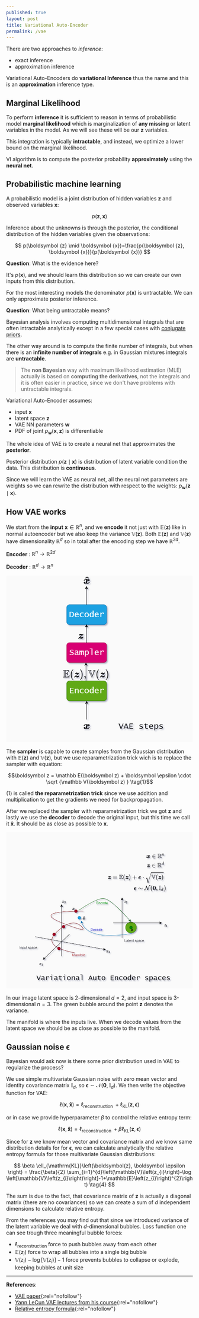 ```yaml
---
published: true
layout: post
title: Variational Auto-Encoder
permalink: /vae
---
```



There are two approaches to *inference*:
* exact inference
* approximation inference

Variational Auto-Encoders do **variational Inference** thus the name and this is an **approximation** inference type.

## Marginal Likelihood

To perform **inference** it is sufficient to reason in terms of probabilistic model **marginal likelihood** which is marginalization of **any missing** or latent variables in the model. As we will see these will be our $\boldsymbol{z}$ variables.

This integration is typically **intractable**, and instead, we optimize a lower bound on the marginal likelihood.

VI algorithm is to compute the posterior probability **approximately** using the **neural net**.


## Probabilistic machine learning

A probabilistic model is a joint distribution of hidden variables $\boldsymbol {z}$ and observed variables $\boldsymbol {x}$:

$$
p(\boldsymbol {z}, \boldsymbol {x})
$$

Inference about the unknowns is through the posterior, the conditional distribution of the hidden variables given the observations:

$$
p(\boldsymbol {z} \mid \boldsymbol {x})=\frac{p(\boldsymbol {z}, \boldsymbol {x})}{p(\boldsymbol {x})}
$$

**Question**: What is the evidence here?

It's $p(\boldsymbol x)$, and we should learn this distribution so we can create our own inputs from this distribution.


For the most interesting models the denominator $p(\boldsymbol x)$ is untractable. We can only approximate posterior inference.

**Question**: What being untractable means?

Bayesian analysis involves computing multidimensional integrals that are often intractable analytically except in a few special cases with [conjugate priors](/bayesian-rule#conjugate-prior-for-a-likelihood-function). 

The other way around is to compute the finite number of integrals, but when there is an **infinite number of integrals** e.g. in Gaussian mixtures integrals are **untractable**.

> The **non Bayesian** way with maximum likelihood estimation (MLE) actually is based on **computing the derivatives**, not the integrals and it is often easier in practice, since we don't have problems with untractable integrals.

Variational Auto-Encoder assumes:

* input $\boldsymbol x$
* latent space $\boldsymbol  z$
* VAE NN parameters $\boldsymbol w$
* PDF of joint $p_{\boldsymbol w}(\boldsymbol  x, \boldsymbol  z)$  is differentiable

The whole idea of VAE is to create a neural net that approximates the **posterior**.

Posterior distribution $p(\boldsymbol z \mid \boldsymbol  x)$ is distribution of latent variable condition the data. This distribution is **continuous**.

Since we will learn the VAE as neural net, all the neural net parameters are weights so we can rewrite the distribution with respect to the weights: $p_{\boldsymbol w}(\boldsymbol z \mid \boldsymbol x)$.



## How VAE works

We start from the **input** $\boldsymbol x \in \mathbb R^n$, and we **encode** it not just with $\mathbb E(\boldsymbol{z})$ like in normal autoencoder but we also keep the variance $\mathbb V(\boldsymbol{z})$. Both $\mathbb E(\boldsymbol{z})$ and $\mathbb V(\boldsymbol{z})$ have dimensionality $\mathbb R^d$ so in total after the encoding step we have $\mathbb R^{2d}$.

**Encoder** : $\mathbb R^n \rightarrow \mathbb R^{2d}$

**Decoder** : $\mathbb R^d \rightarrow \mathbb R^{n}$ 


![vae steps](/images/2021/04/vae-steps.png) 

The **sampler** is capable to create samples from the Gaussian distribution with $\mathbb E(\boldsymbol{z})$ and $\mathbb V(\boldsymbol{z})$, but we use reparametrization trick wich is to replace the sampler with equation:

$$\boldsymbol z = \mathbb E(\boldsymbol 
z) + \boldsymbol \epsilon \cdot \sqrt {\mathbb V(\boldsymbol
 z) } \tag{1}$$

(1) is called **the reparametrization trick** since we use addition and multiplication to get the gradients we need for backpropagation. 

After we replaced the sampler with reparametrization trick we got $\boldsymbol z$ and lastly we use the **decoder** to decode the original input, but this time we call it $\boldsymbol{\hat x}$. It should be as close as possible to $\boldsymbol{x}$.

![vae spaces](/images/2021/04/vae.png)

In our image latent space is 2-dimensional $d=2$, and input space is 3-dimensional $n=3$. The green bubble around the point $\boldsymbol z$ denotes the variance. 

The manifold is where the inputs live. When we decode values from the latent space we should be as close as possible to the manifold.

## Gaussian noise $\boldsymbol \epsilon$

Bayesian would ask now is there some prior distribution used in VAE to regularize the process?

We use simple multivariate Gaussian noise with zero mean vector and identity covariance matrix $\mathbb I_d$, so $\boldsymbol \epsilon \sim \mathcal N(\boldsymbol 0, \mathbb I_d)$. We then write the objective function for VAE:

$$
\ell(\boldsymbol{x}, \boldsymbol{ \hat{x}})=\ell_{\text {reconstruction }}+ \ell_{\mathrm{KL}}\left(\boldsymbol{z}, \boldsymbol \epsilon \right) \tag{2}
$$

or in case we provide hyperparameter $\beta$ to control the relative entropy term:

$$
\ell(\boldsymbol{x}, \boldsymbol{ \hat{x}})=\ell_{\text {reconstruction }}+\beta \ell_{\mathrm{KL}}\left(\boldsymbol{z}, \boldsymbol \epsilon \right) \tag{3}
$$

Since for $\boldsymbol{z}$ we know mean vector and covariance matrix and we know same distribution details for for $\boldsymbol \epsilon$, we can calculate analytically the relative entropy formula for those multivariate Gaussian distributions:

$$
\beta \ell_{\mathrm{KL}}\left(\boldsymbol{z}, \boldsymbol \epsilon \right) = \frac{\beta}{2} \sum_{i=1}^{d}\left(\mathbb{V}\left(z_{i}\right)-\log \left[\mathbb{V}\left(z_{i}\right)\right]-1+\mathbb{E}\left(z_{i}\right)^{2}\right) \tag{4}
$$

The sum is due to the fact, that covariance matrix of $\boldsymbol z$ is actually a diagonal matrix (there are no covariances) so we can create a sum of $d$ independent dimensions to calculate relative entropy.

From the references you may find out that since we introduced variance of the latent variable we deal with $d$-dimensional bubbles. Loss function one can see trough three meaningful bubble forces:

* $\ell_{\text {reconstruction }}$ force to push bubbles away from each other
* $\mathbb{E}(z_{i})$ force to wrap all bubbles into a single big bubble
* $\mathbb{V}\left(z_{i}\right)-\log \left[\mathbb{V}\left(z_{i}\right)\right]-1$ force prevents bubbles to collapse or explode, keeping bubbles at unit size




---

**References**:

* [VAE paper](https://arxiv.org/pdf/1906.02691.pdf){:rel="nofollow"}
* [Yann LeCun VAE lectures from his course](https://atcold.github.io/pytorch-Deep-Learning/en/week08/08-3/){:rel="nofollow"}
* [Relative entropy formula](https://stats.stackexchange.com/a/60699/228453){:rel="nofollow"}
